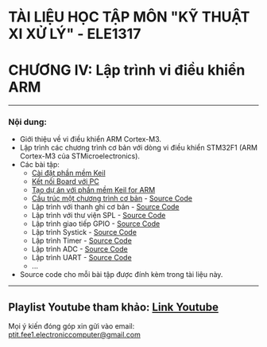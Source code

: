 # TÀI LIỆU HỌC TẬP MÔN "KỸ THUẬT XI XỬ LÝ" - ELE1317
# CHƯƠNG IV: Lập trình vi điều khiển ARM
---
### Nội dung:
- Giới thiệu về vi điều khiển ARM Cortex-M3.
- Lập trình các chương trình cơ bản với dòng vi điều khiển STM32F1 (ARM Cortex-M3 của STMicroelectronics).
- Các bài tập:
    - [Cài đặt phần mềm Keil](https://youtu.be/2XGIxUrcIy8?list=PLZf5aJOZ4tz147ohBBZcFm0gOSNPhXIWx)
    - [Kết nối Board với PC](https://youtu.be/EWmE7upEX6A?list=PLZf5aJOZ4tz147ohBBZcFm0gOSNPhXIWx)
    - [Tạo dự án với phần mềm Keil for ARM](https://youtu.be/9QT82zmpWjo?list=PLZf5aJOZ4tz147ohBBZcFm0gOSNPhXIWx)
    - [Cấu trúc một chương trình cơ bản](http://) - [Source Code]()
    - Lập trình với thanh ghi cơ bản - [Source Code]()
    - Lập trình với thư viện SPL - [Source Code]()
    - Lập trình giao tiếp GPIO - [Source Code]()
    - Lập trình Systick - [Source Code]()
    - Lập trình Timer - [Source Code]()
    - Lập trình ADC - [Source Code]()
    - Lập trình UART - [Source Code]()
    - ...
- Source code cho mỗi bài tập được đính kèm trong tài liệu này.
---
Playlist Youtube tham khảo: [Link Youtube](https://www.youtube.com/playlist?list=PLZf5aJOZ4tz147ohBBZcFm0gOSNPhXIWx)
---
Mọi ý kiến đóng góp xin gửi vào email: ptit.fee1.electroniccomputer@gmail.com